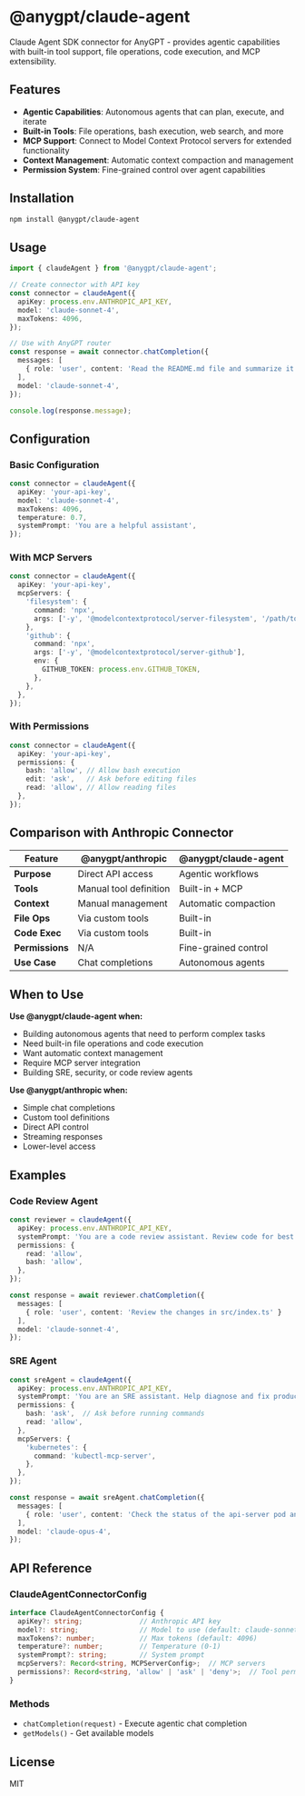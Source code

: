 # @anygpt/claude-agent

Claude Agent SDK connector for AnyGPT - provides agentic capabilities with built-in tool support, file operations, code execution, and MCP extensibility.

## Features

- **Agentic Capabilities**: Autonomous agents that can plan, execute, and iterate
- **Built-in Tools**: File operations, bash execution, web search, and more
- **MCP Support**: Connect to Model Context Protocol servers for extended functionality
- **Context Management**: Automatic context compaction and management
- **Permission System**: Fine-grained control over agent capabilities

## Installation

```bash
npm install @anygpt/claude-agent
```

## Usage

```typescript
import { claudeAgent } from '@anygpt/claude-agent';

// Create connector with API key
const connector = claudeAgent({
  apiKey: process.env.ANTHROPIC_API_KEY,
  model: 'claude-sonnet-4',
  maxTokens: 4096,
});

// Use with AnyGPT router
const response = await connector.chatCompletion({
  messages: [
    { role: 'user', content: 'Read the README.md file and summarize it' }
  ],
  model: 'claude-sonnet-4',
});

console.log(response.message);
```

## Configuration

### Basic Configuration

```typescript
const connector = claudeAgent({
  apiKey: 'your-api-key',
  model: 'claude-sonnet-4',
  maxTokens: 4096,
  temperature: 0.7,
  systemPrompt: 'You are a helpful assistant',
});
```

### With MCP Servers

```typescript
const connector = claudeAgent({
  apiKey: 'your-api-key',
  mcpServers: {
    'filesystem': {
      command: 'npx',
      args: ['-y', '@modelcontextprotocol/server-filesystem', '/path/to/workspace'],
    },
    'github': {
      command: 'npx',
      args: ['-y', '@modelcontextprotocol/server-github'],
      env: {
        GITHUB_TOKEN: process.env.GITHUB_TOKEN,
      },
    },
  },
});
```

### With Permissions

```typescript
const connector = claudeAgent({
  apiKey: 'your-api-key',
  permissions: {
    bash: 'allow', // Allow bash execution
    edit: 'ask',   // Ask before editing files
    read: 'allow', // Allow reading files
  },
});
```

## Comparison with Anthropic Connector

| Feature | @anygpt/anthropic | @anygpt/claude-agent |
|---------|-------------------|----------------------|
| **Purpose** | Direct API access | Agentic workflows |
| **Tools** | Manual tool definition | Built-in + MCP |
| **Context** | Manual management | Automatic compaction |
| **File Ops** | Via custom tools | Built-in |
| **Code Exec** | Via custom tools | Built-in |
| **Permissions** | N/A | Fine-grained control |
| **Use Case** | Chat completions | Autonomous agents |

## When to Use

**Use @anygpt/claude-agent when:**
- Building autonomous agents that need to perform complex tasks
- Need built-in file operations and code execution
- Want automatic context management
- Require MCP server integration
- Building SRE, security, or code review agents

**Use @anygpt/anthropic when:**
- Simple chat completions
- Custom tool definitions
- Direct API control
- Streaming responses
- Lower-level access

## Examples

### Code Review Agent

```typescript
const reviewer = claudeAgent({
  apiKey: process.env.ANTHROPIC_API_KEY,
  systemPrompt: 'You are a code review assistant. Review code for best practices, security issues, and performance.',
  permissions: {
    read: 'allow',
    bash: 'allow',
  },
});

const response = await reviewer.chatCompletion({
  messages: [
    { role: 'user', content: 'Review the changes in src/index.ts' }
  ],
  model: 'claude-sonnet-4',
});
```

### SRE Agent

```typescript
const sreAgent = claudeAgent({
  apiKey: process.env.ANTHROPIC_API_KEY,
  systemPrompt: 'You are an SRE assistant. Help diagnose and fix production issues.',
  permissions: {
    bash: 'ask',  // Ask before running commands
    read: 'allow',
  },
  mcpServers: {
    'kubernetes': {
      command: 'kubectl-mcp-server',
    },
  },
});

const response = await sreAgent.chatCompletion({
  messages: [
    { role: 'user', content: 'Check the status of the api-server pod and diagnose any issues' }
  ],
  model: 'claude-opus-4',
});
```

## API Reference

### ClaudeAgentConnectorConfig

```typescript
interface ClaudeAgentConnectorConfig {
  apiKey?: string;              // Anthropic API key
  model?: string;               // Model to use (default: claude-sonnet-4)
  maxTokens?: number;           // Max tokens (default: 4096)
  temperature?: number;         // Temperature (0-1)
  systemPrompt?: string;        // System prompt
  mcpServers?: Record<string, MCPServerConfig>;  // MCP servers
  permissions?: Record<string, 'allow' | 'ask' | 'deny'>;  // Tool permissions
}
```

### Methods

- `chatCompletion(request)` - Execute agentic chat completion
- `getModels()` - Get available models

## License

MIT
